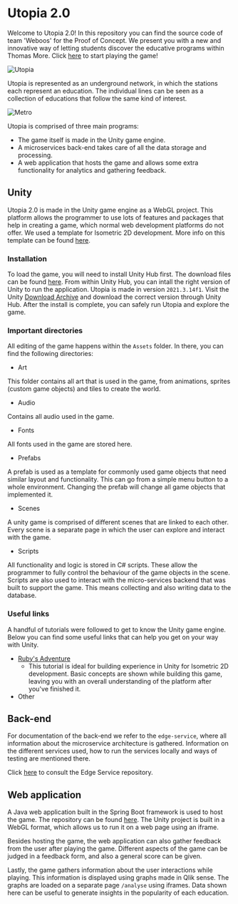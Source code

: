 # Utopia 2.0
Welcome to Utopia 2.0! In this repository you can find the source code of team 'Weboos' for the Proof of Concept. We present you with a new and innovative way of letting students discover the educative programs within Thomas More. Click [here](https://utopia-utopiasite-kevinvandeputte-tm.cloud.okteto.net/) to start playing the game!

![Utopia](https://user-images.githubusercontent.com/74854941/212747487-a3783889-fae9-4cdf-b17f-36f2a3429990.png)

Utopia is represented as an underground network, in which the stations each represent an education. The individual lines can be seen as a collection of educations that follow the same kind of interest.

![Metro](https://user-images.githubusercontent.com/74854941/212755668-511688ca-6d7e-4c9a-8a33-e5dd3e1bfc0e.png)

Utopia is comprised of three main programs:
- The game itself is made in the Unity game engine.
- A microservices back-end takes care of all the data storage and processing.
- A web application that hosts the game and allows some extra functionality for analytics and gathering feedback.

## Unity
Utopia 2.0 is made in the Unity game engine as a WebGL project. This platform allows the programmer to use lots of features and packages that help in creating a game, which normal web development platforms do not offer. We used a template for Isometric 2D development. More info on this template can be found [here](https://blog.unity.com/technology/isometric-2d-environments-with-tilemap).

### Installation
To load the game, you will need to install Unity Hub first. The download files can be found [here](https://unity.com/download). From within Unity Hub, you can intall the right version of Unity to run the application. Utopia is made in version `2021.3.14f1`. Visit the Unity [Download Archive](https://unity.com/releases/editor/archive) and download the correct version through Unity Hub. After the install is complete, you can safely run Utopia and explore the game.

### Important directories
All editing of the game happens within the `Assets` folder. In there, you can find the following directories:
- Art

This folder contains all art that is used in the game, from animations, sprites (custom game objects) and tiles to create the world.

- Audio

Contains all audio used in the game.

- Fonts

All fonts used in the game are stored here.

- Prefabs

A prefab is used as a template for commonly used game objects that need similar layout and functionality. This can go from a simple menu button to a whole environment. Changing the prefab will change all game objects that implemented it.

- Scenes

A unity game is comprised of different scenes that are linked to each other. Every scene is a separate page in which the user can explore and interact with the game.

- Scripts

All functionality and logic is stored in C# scripts. These allow the programmer to fully control the behaviour of the game objects in the scene. Scripts are also used to interact with the micro-services backend that was built to support the game. This means collecting and also writing data to the database.

### Useful links
A handful of tutorials were followed to get to know the Unity game engine. Below you can find some useful links that can help you get on your way with Unity.

- [Ruby's Adventure](https://learn.unity.com/project/ruby-s-2d-rpg)
  - This tutorial is ideal for building experience in Unity for Isometric 2D development. Basic concepts are shown while building this game, leaving you with an overall understanding of the platform after you've finished it.
- Other


## Back-end
For documentation of the back-end we refer to the `edge-service`, where all information about the microservice architecture is gathered. Information on the different services used, how to run the services locally and ways of testing are mentioned there.

Click [here](https://github.com/KevinVandeputte-TM/utopia_edgeservice) to consult the Edge Service repository.

## Web application
A Java web application built in the Spring Boot framework is used to host the game. The repository can be found [here](https://github.com/ValerieBecquart/project4website). The Unity project is built in a WebGL format, which allows us to run it on a web page using an iframe. 

Besides hosting the game, the web application can also gather feedback from the user after playing the game. Different aspects of the game can be judged in a feedback form, and also a general score can be given.

Lastly, the game gathers information about the user interactions while playing. This information is displayed using graphs made in Qlik sense. The graphs are loaded on a separate page `/analyse` using iframes. Data shown here can be useful to generate insights in the popularity of each education.
